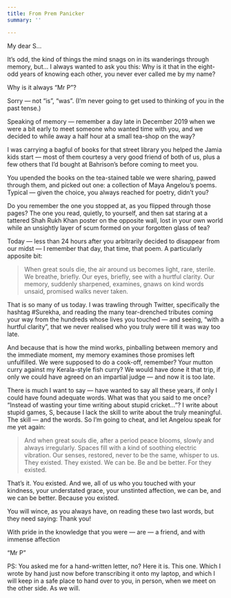 ```yaml
---
title: From Prem Panicker
summary: ''

---
```

My dear S…

It’s odd, the kind of things the mind snags on in its wanderings through memory, but… I always wanted to ask you this: Why is it that in the eight-odd years of knowing each other, you never ever called me by my name?

Why is it always “Mr P”?

Sorry — not “is”, “was”. (I’m never going to get used to thinking of you in the past tense.)

Speaking of memory — remember a day late in December 2019 when we were a bit early to meet someone who wanted time with you, and we decided to while away a half hour at a small tea-shop on the way?

I was carrying a bagful of books for that street library you helped the Jamia kids start — most of them courtesy a very good friend of both of us, plus a few others that I’d bought at Bahrison’s before coming to meet you.

You upended the books on the tea-stained table we were sharing, pawed through them, and picked out one: a collection of Maya Angelou’s poems. Typical — given the choice, you always reached for poetry, didn’t you?

Do you remember the one you stopped at, as you flipped through those pages? The one you read, quietly, to yourself, and then sat staring at a tattered Shah Rukh Khan poster on the opposite wall, lost in your own world while an unsightly layer of scum formed on your forgotten glass of tea?

Today — less than 24 hours after you arbitrarily decided to disappear from our midst — I remember that day, that time, that poem. A particularly apposite bit:

> When great souls die,
> the air around us becomes
> light, rare, sterile.
> We breathe, briefly.
> Our eyes, briefly,
> see with
> a hurtful clarity.
> Our memory, suddenly sharpened,
> examines,
> gnaws on kind words
> unsaid,
> promised walks
> never taken.

That is so many of us today. I was trawling through Twitter, specifically the hashtag #Surekha, and reading the many tear-drenched tributes coming your way from the hundreds whose lives you touched — and seeing, “with a hurtful clarity”, that we never realised who you truly were till it was way too late. 

And because that is how the mind works, pinballing between memory and the immediate moment, my memory examines those promises left unfulfilled. We were supposed to do a cook-off, remember? Your mutton curry against my Kerala-style fish curry? We would have done it that trip, if only we could have agreed on an impartial judge — and now it is too late.

There is much I want to say — have wanted to say all these years, if only I could have found adequate words. What was that you said to me once? “Instead of wasting your time writing about stupid cricket…”? I write about stupid games, S, because I lack the skill to write about the truly meaningful. The skill — and the words. So I’m going to cheat, and let Angelou speak for me yet again:

> And when great souls die,
> after a period peace blooms,
> slowly and always
> irregularly. Spaces fill
> with a kind of
> soothing electric vibration.
> Our senses, restored, never
> to be the same, whisper to us.
> They existed. They existed.
> We can be. Be and be
> better. For they existed.

That’s it. You existed. And we, all of us who you touched with your kindness, your understated grace, your unstinted affection, we can be, and we can be better. Because you existed.

You will wince, as you always have, on reading these two last words, but they need saying: Thank you!

With pride in the knowledge that you were — are — a friend, and with immense affection

“Mr P”

PS: You asked me for a hand-written letter, no? Here it is. This one. Which I wrote by hand just now before transcribing it onto my laptop, and which I will keep in a safe place to hand over to you, in person, when we meet on the other side. As we will.